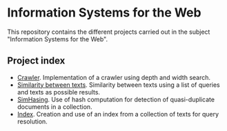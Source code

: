 # Information Systems for the Web

This repository contains the different projects carried out in the subject "Information Systems for the Web".

## Project index
- [Crawler](https://github.com/sergiomalv/web-information-systems/tree/main/crawler). Implementation of a crawler using depth and width search.
- [Similarity between texts](https://github.com/sergiomalv/web-information-systems/tree/main/similarity-between-texts). Similarity between texts using a list of queries and texts as possible results.
- [SimHasing](https://github.com/sergiomalv/web-information-systems/tree/main/simhashing). Use of hash computation for detection of quasi-duplicate documents in a collection.
- [Index](https://github.com/sergiomalv/web-information-systems/tree/main/index). Creation and use of an index from a collection of texts for query resolution.
